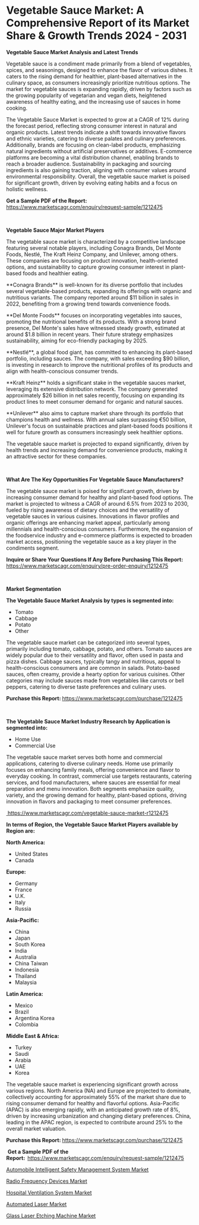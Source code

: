 <p><h1>Vegetable Sauce Market: A Comprehensive Report of its Market Share & Growth Trends 2024 - 2031</h1></p><p><strong>Vegetable Sauce Market Analysis and Latest Trends</strong></p>
<p><p>Vegetable sauce is a condiment made primarily from a blend of vegetables, spices, and seasonings, designed to enhance the flavor of various dishes. It caters to the rising demand for healthier, plant-based alternatives in the culinary space, as consumers increasingly prioritize nutritious options. The market for vegetable sauces is expanding rapidly, driven by factors such as the growing popularity of vegetarian and vegan diets, heightened awareness of healthy eating, and the increasing use of sauces in home cooking.</p><p>The Vegetable Sauce Market is expected to grow at a CAGR of 12% during the forecast period, reflecting strong consumer interest in natural and organic products. Latest trends indicate a shift towards innovative flavors and ethnic varieties, catering to diverse palates and culinary preferences. Additionally, brands are focusing on clean-label products, emphasizing natural ingredients without artificial preservatives or additives. E-commerce platforms are becoming a vital distribution channel, enabling brands to reach a broader audience. Sustainability in packaging and sourcing ingredients is also gaining traction, aligning with consumer values around environmental responsibility. Overall, the vegetable sauce market is poised for significant growth, driven by evolving eating habits and a focus on holistic wellness.</p></p>
<p><strong>Get a Sample PDF of the Report:&nbsp;</strong> <a href="https://www.marketscagr.com/enquiry/request-sample/1212475?utm_campaign=1268&utm_medium=2&utm_source=Github&utm_content=ia&utm_term=06102024&utm_id=vegetable-sauce">https://www.marketscagr.com/enquiry/request-sample/1212475</a></p>
<p>&nbsp;</p>
<p><strong>Vegetable Sauce Major Market Players</strong></p>
<p><p>The vegetable sauce market is characterized by a competitive landscape featuring several notable players, including Conagra Brands, Del Monte Foods, Nestlé, The Kraft Heinz Company, and Unilever, among others. These companies are focusing on product innovation, health-oriented options, and sustainability to capture growing consumer interest in plant-based foods and healthier eating.</p><p>**Conagra Brands** is well-known for its diverse portfolio that includes several vegetable-based products, expanding its offerings with organic and nutritious variants. The company reported around $11 billion in sales in 2022, benefiting from a growing trend towards convenience foods.</p><p>**Del Monte Foods** focuses on incorporating vegetables into sauces, promoting the nutritional benefits of its products. With a strong brand presence, Del Monte's sales have witnessed steady growth, estimated at around $1.8 billion in recent years. Their future strategy emphasizes sustainability, aiming for eco-friendly packaging by 2025.</p><p>**Nestlé**, a global food giant, has committed to enhancing its plant-based portfolio, including sauces. The company, with sales exceeding $90 billion, is investing in research to improve the nutritional profiles of its products and align with health-conscious consumer trends.</p><p>**Kraft Heinz** holds a significant stake in the vegetable sauces market, leveraging its extensive distribution network. The company generated approximately $26 billion in net sales recently, focusing on expanding its product lines to meet consumer demand for organic and natural sauces.</p><p>**Unilever** also aims to capture market share through its portfolio that champions health and wellness. With annual sales surpassing €50 billion, Unilever's focus on sustainable practices and plant-based foods positions it well for future growth as consumers increasingly seek healthier options.</p><p>The vegetable sauce market is projected to expand significantly, driven by health trends and increasing demand for convenience products, making it an attractive sector for these companies.</p></p>
<p>&nbsp;</p>
<p><strong>What Are The Key Opportunities For Vegetable Sauce Manufacturers?</strong></p>
<p><p>The vegetable sauce market is poised for significant growth, driven by increasing consumer demand for healthy and plant-based food options. The market is projected to witness a CAGR of around 6.5% from 2023 to 2030, fueled by rising awareness of dietary choices and the versatility of vegetable sauces in various cuisines. Innovations in flavor profiles and organic offerings are enhancing market appeal, particularly among millennials and health-conscious consumers. Furthermore, the expansion of the foodservice industry and e-commerce platforms is expected to broaden market access, positioning the vegetable sauce as a key player in the condiments segment.</p></p>
<p><strong>Inquire or Share Your Questions If Any Before Purchasing This Report:</strong> <a href="https://www.marketscagr.com/enquiry/pre-order-enquiry/1212475?utm_campaign=1268&utm_medium=2&utm_source=Github&utm_content=ia&utm_term=06102024&utm_id=vegetable-sauce">https://www.marketscagr.com/enquiry/pre-order-enquiry/1212475</a></p>
<p>&nbsp;</p>
<p><strong>Market Segmentation</strong></p>
<p><strong>The Vegetable Sauce Market Analysis by types is segmented into:</strong></p>
<p><ul><li>Tomato</li><li>Cabbage</li><li>Potato</li><li>Other</li></ul></p>
<p><p>The vegetable sauce market can be categorized into several types, primarily including tomato, cabbage, potato, and others. Tomato sauces are widely popular due to their versatility and flavor, often used in pasta and pizza dishes. Cabbage sauces, typically tangy and nutritious, appeal to health-conscious consumers and are common in salads. Potato-based sauces, often creamy, provide a hearty option for various cuisines. Other categories may include sauces made from vegetables like carrots or bell peppers, catering to diverse taste preferences and culinary uses.</p></p>
<p><strong>Purchase this Report:&nbsp;</strong><a href="https://www.marketscagr.com/purchase/1212475?utm_campaign=1268&utm_medium=2&utm_source=Github&utm_content=ia&utm_term=06102024&utm_id=vegetable-sauce">https://www.marketscagr.com/purchase/1212475</a></p>
<p>&nbsp;</p>
<p><strong>The Vegetable Sauce Market Industry Research by Application is segmented into:</strong></p>
<p><ul><li>Home Use</li><li>Commercial Use</li></ul></p>
<p><p>The vegetable sauce market serves both home and commercial applications, catering to diverse culinary needs. Home use primarily focuses on enhancing family meals, offering convenience and flavor to everyday cooking. In contrast, commercial use targets restaurants, catering services, and food manufacturers, where sauces are essential for meal preparation and menu innovation. Both segments emphasize quality, variety, and the growing demand for healthy, plant-based options, driving innovation in flavors and packaging to meet consumer preferences.</p></p>
<p><a href="https://www.marketscagr.com/vegetable-sauce-market-r1212475?utm_campaign=1268&utm_medium=2&utm_source=Github&utm_content=ia&utm_term=06102024&utm_id=vegetable-sauce">&nbsp;https://www.marketscagr.com/vegetable-sauce-market-r1212475</a></p>
<p><strong>In terms of Region, the Vegetable Sauce Market Players available by Region are:</strong></p>
<p>
    <p> <strong> North America: </strong>
        <ul>
            <li>United States</li>
            <li>Canada</li>
        </ul>
        </p> 
    <p> <strong> Europe: </strong>
        <ul>
            <li>Germany</li>
            <li>France</li>
            <li>U.K.</li>
            <li>Italy</li>
            <li>Russia</li>
        </ul>
        </p> 
    <p> <strong> Asia-Pacific: </strong>
        <ul>
            <li>China</li>
            <li>Japan</li>
            <li>South Korea</li>
            <li>India</li>
            <li>Australia</li>
            <li>China Taiwan</li>
            <li>Indonesia</li>
            <li>Thailand</li>
            <li>Malaysia</li>
        </ul>
        </p> 
    <p> <strong> Latin America: </strong>
        <ul>
            <li>Mexico</li>
            <li>Brazil</li>
            <li>Argentina Korea</li>
            <li>Colombia</li>
        </ul>
        </p> 
    <p> <strong> Middle East & Africa: </strong>
        <ul>
            <li>Turkey</li>
            <li>Saudi</li>
            <li>Arabia</li>
            <li>UAE</li>
            <li>Korea</li>
        </ul>
    </p>
    </p>
<p><p>The vegetable sauce market is experiencing significant growth across various regions. North America (NA) and Europe are projected to dominate, collectively accounting for approximately 55% of the market share due to rising consumer demand for healthy and flavorful options. Asia-Pacific (APAC) is also emerging rapidly, with an anticipated growth rate of 8%, driven by increasing urbanization and changing dietary preferences. China, leading in the APAC region, is expected to contribute around 25% to the overall market valuation.</p></p>
<p><strong>Purchase this Report: </strong><a href="https://www.marketscagr.com/purchase/1212475?utm_campaign=1268&utm_medium=2&utm_source=Github&utm_content=ia&utm_term=06102024&utm_id=vegetable-sauce">https://www.marketscagr.com/purchase/1212475</a></p>
<p>&nbsp;<strong>Get a Sample PDF of the Report:&nbsp;&nbsp;</strong><a href="https://www.marketscagr.com/enquiry/request-sample/1212475?utm_campaign=1268&utm_medium=2&utm_source=Github&utm_content=ia&utm_term=06102024&utm_id=vegetable-sauce">https://www.marketscagr.com/enquiry/request-sample/1212475</a></p>
<p><strong></strong></p>
<p><p><a href="https://github.com/Krish2023na/Market-Research-Report-List-6/blob/main/automobile-intelligent-safety-management-system-market.md?utm_campaign=1268&utm_medium=2&utm_source=Github&utm_content=ia&utm_term=06102024&utm_id=vegetable-sauce">Automobile Intelligent Safety Management System Market</a></p><p><a href="https://issuu.com/reportprime-2/docs/radio-frequency-devices-market-size_c6f97e61066822?utm_campaign=1268&utm_medium=2&utm_source=Github&utm_content=ia&utm_term=06102024&utm_id=vegetable-sauce">Radio Frequency Devices Market</a></p><p><a href="https://www.linkedin.com/pulse/booming-hospital-ventilation-system-market-sector-analysis-ecaae?utm_campaign=1268&utm_medium=2&utm_source=Github&utm_content=ia&utm_term=06102024&utm_id=vegetable-sauce">Hospital Ventilation System Market</a></p><p><a href="https://www.linkedin.com/pulse/automated-laser-momentum-charting-75-cagr-path-2024-2031-obede?utm_campaign=1268&utm_medium=2&utm_source=Github&utm_content=ia&utm_term=06102024&utm_id=vegetable-sauce">Automated Laser Market</a></p><p><a href="https://www.linkedin.com/pulse/global-glass-laser-etching-machine-market-analysis-key-uskxe?utm_campaign=1268&utm_medium=2&utm_source=Github&utm_content=ia&utm_term=06102024&utm_id=vegetable-sauce">Glass Laser Etching Machine Market</a></p></p>